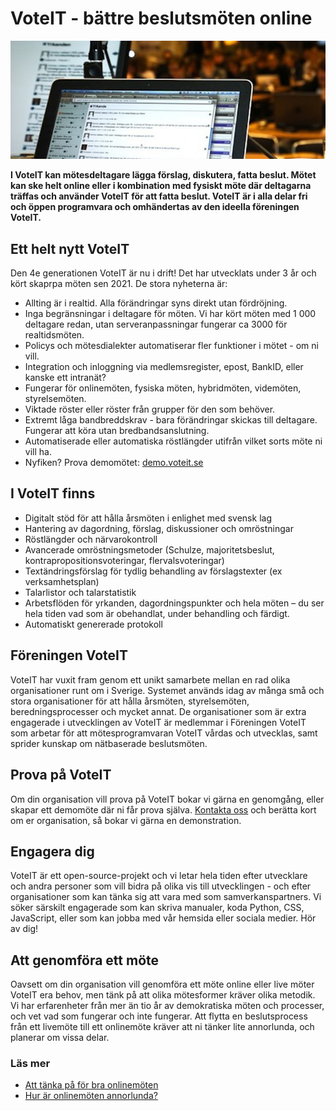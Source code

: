 # VoteIT - bättre beslutsmöten online

![Möte med VoteIT](./assets/meeting.jpeg)

**I VoteIT kan mötesdeltagare lägga förslag, diskutera, fatta beslut. Mötet kan ske helt online eller i kombination med fysiskt möte där deltagarna träffas och använder VoteIT för att fatta beslut. VoteIT är i alla delar fri och öppen programvara och omhändertas av den ideella föreningen VoteIT.**

## Ett helt nytt VoteIT

Den 4e generationen VoteIT är nu i drift! Det har utvecklats under 3 år och kört skaprpa möten sen 2021. De stora nyheterna är:

- Allting är i realtid. Alla förändringar syns direkt utan fördröjning.
- Inga begränsningar i deltagare för möten. Vi har kört möten med 1 000 deltagare redan, utan serveranpassningar fungerar ca 3000 för realtidsmöten.
- Policys och mötesdialekter automatiserar fler funktioner i mötet - om ni vill.
- Integration och inloggning via medlemsregister, epost, BankID, eller kanske ett intranät?
- Fungerar för onlinemöten, fysiska möten, hybridmöten, videmöten, styrelsemöten.
- Viktade röster eller röster från grupper för den som behöver.
- Extremt låga bandbreddskrav - bara förändringar skickas till deltagare. Fungerar att köra utan bredbandsanslutning.
- Automatiserade eller automatiska röstlängder utifrån vilket sorts möte ni vill ha.
- Nyfiken? Prova demomötet: [demo.voteit.se](https://demo.voteit.se)

## I VoteIT finns

- Digitalt stöd för att hålla årsmöten i enlighet med svensk lag
- Hantering av dagordning, förslag, diskussioner och omröstningar
- Röstlängder och närvarokontroll
- Avancerade omröstningsmetoder (Schulze, majoritetsbeslut, kontrapropositionsvoteringar, flervalsvoteringar)
- Textändringsförslag för tydlig behandling av förslagstexter (ex verksamhetsplan)
- Talarlistor och talarstatistik
- Arbetsflöden för yrkanden, dagordningspunkter och hela möten – du ser hela tiden vad som är obehandlat, under behandling och färdigt.
- Automatiskt genererade protokoll

## Föreningen VoteIT

VoteIT har vuxit fram genom ett unikt samarbete mellan en rad olika organisationer runt om i Sverige. Systemet används idag av många små och stora organisationer för att hålla årsmöten, styrelsemöten, beredningsprocesser och mycket annat. De organisationer som är extra engagerade i utvecklingen av VoteIT är medlemmar i Föreningen VoteIT som arbetar för att mötesprogramvaran VoteIT vårdas och utvecklas, samt sprider kunskap om nätbaserade beslutsmöten.

## Prova på VoteIT

Om din organisation vill prova på VoteIT bokar vi gärna en genomgång, eller skapar ett demomöte där ni får prova själva. [Kontakta oss](/kontakt/) och berätta kort om er organisation, så bokar vi gärna en demonstration.

## Engagera dig

VoteIT är ett open-source-projekt och vi letar hela tiden efter utvecklare och andra personer som vill bidra på olika vis till utvecklingen - och efter organisationer som kan tänka sig att vara med som samverkanspartners. Vi söker särskilt engagerade som kan skriva manualer, koda Python, CSS, JavaScript, eller som kan jobba med vår hemsida eller sociala medier. Hör av dig!

## Att genomföra ett möte

Oavsett om din organisation vill genomföra ett möte online eller live möter VoteIT era behov, men tänk på att olika mötesformer kräver olika metodik. Vi har erfarenheter från mer än tio år av demokratiska möten och processer, och vet vad som fungerar och inte fungerar. Att flytta en beslutsprocess från ett livemöte till ett onlinemöte kräver att ni tänker lite annorlunda, och planerar om vissa delar.

### Läs mer

- [Att tänka på för bra onlinemöten](/skapa-mote/att-tanka-pa.html)
- [Hur är onlinemöten annorlunda?](/skapa-mote/onlinemoten-annorlunda.html)
